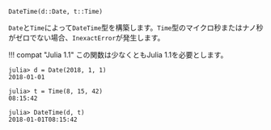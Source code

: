```
DateTime(d::Date, t::Time)
```

`Date`と`Time`によって`DateTime`型を構築します。`Time`型のマイクロ秒またはナノ秒がゼロでない場合、`InexactError`が発生します。

!!! compat "Julia 1.1"
    この関数は少なくともJulia 1.1を必要とします。


```jldoctest
julia> d = Date(2018, 1, 1)
2018-01-01

julia> t = Time(8, 15, 42)
08:15:42

julia> DateTime(d, t)
2018-01-01T08:15:42
```
